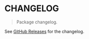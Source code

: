# CHANGELOG

> Package changelog.

See [GitHub Releases](https://github.com/stdlib-js/math-base-napi-ternary/releases) for the changelog.
